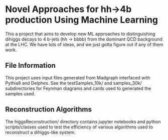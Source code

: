 # Novel Approaches for hh->4b production Using Machine Learning
This a project that aims to develop new ML approaches to distinguishing dihiggs decays to 4 b-jets (hh &rarr; bbbb) from the dominant QCD background at the LHC. We have lots of ideas, and we just gotta figure out if any of them work. 

## File Information
This project uses input files generated from Madgraph interfaced with Pythia8 and Delphes. See the testSamples_10k/ and samples_30k/ subdirectories for Feynman diagrams and cards used to generated the samples used.

## Reconstruction Algorithms
The higgsReconstruction/ directory contains jupyter notebooks and python scripts/classes used to test the efficiency of various algorithms used to reconstruct a dihiggs-like system. 
